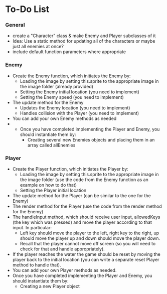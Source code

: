 # To-Do List

### General
* create a "Character" class & make Enemy and Player subclasses of it
* Idea: Use a static method for updating all of the characters or maybe just all enemies at once?
* include default function parameters where appropriate

### Enemy
* Create the Enemy function, which initiates the Enemy by:
    * Loading the image by setting this.sprite to the appropriate image in the image folder (already provided)
    * Setting the Enemy initial location (you need to implement)
    * Setting the Enemy speed (you need to implement)
* The update method for the Enemy
    * Updates the Enemy location (you need to implement)
    * Handles collision with the Player (you need to implement)
* You can add your own Enemy methods as needed
* * Once you have completed implementing the Player and Enemy, you should instantiate them by:
    * Creating several new Enemies objects and placing them in an array called allEnemies

### Player
* Create the Player function, which initiates the Player by:
    * Loading the image by setting this.sprite to the appropriate image in the image folder (use the code from the Enemy function as an example on how to do that)
    * Setting the Player initial location
* The update method for the Player (can be similar to the one for the Enemy)
* The render method for the Player (use the code from the render method for the Enemy)
* The handleInput method, which should receive user input, allowedKeys (the key which was pressed) and move the player according to that input. In particular:
    * Left key should move the player to the left, right key to the right, up should move the player up and down should move the player down.
    * Recall that the player cannot move off screen (so you will need to check for that and handle appropriately).
* If the player reaches the water the game should be reset by moving the player back to the initial location (you can write a separate reset Player method to handle that).
* You can add your own Player methods as needed.
* Once you have completed implementing the Player and Enemy, you should instantiate them by:
    * Creating a new Player object